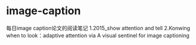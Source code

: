 # image-caption
每日image caption论文的阅读笔记
1.2015_show attention and tell
2.Konwing when to look：adaptive attention via A visual sentinel for image captioning